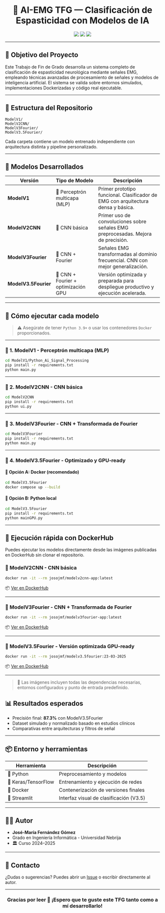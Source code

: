 <h1 align="center">🧠 AI-EMG TFG — Clasificación de Espasticidad con Modelos de IA</h1>

<p align="center">
  <img src="https://img.shields.io/badge/TFG-Ingeniería%20Informática-blue" />
  <img src="https://img.shields.io/badge/Universidad-Antonio%20de%20Nebrija-brightgreen" />
  <img src="https://img.shields.io/badge/Estado-En%20fase%20final-success" />
</p>

---

## 🎯 Objetivo del Proyecto

Este Trabajo de Fin de Grado desarrolla un sistema completo de clasificación de espasticidad neurológica mediante señales EMG, empleando técnicas avanzadas de procesamiento de señales y modelos de inteligencia artificial. El sistema se valida sobre entornos simulados, implementaciones Dockerizadas y código real ejecutable.

---

## 📂 Estructura del Repositorio

```
ModelV1/
ModelV2CNN/
ModelV3Fourier/
ModelV3.5Fourier/
```

Cada carpeta contiene un modelo entrenado independiente con arquitectura distinta y pipeline personalizado.

---

## 🧪 Modelos Desarrollados

| Versión      | Tipo de Modelo         | Descripción                                                                 |
|--------------|------------------------|-----------------------------------------------------------------------------|
| **ModelV1**  | 🔸 Perceptrón multicapa (MLP) | Primer prototipo funcional. Clasificador de EMG con arquitectura densa y básica. |
| **ModelV2CNN** | 🔹 CNN básica             | Primer uso de convoluciones sobre señales EMG preprocesadas. Mejora de precisión. |
| **ModelV3Fourier** | 🔸 CNN + Fourier         | Señales EMG transformadas al dominio frecuencial. CNN con mejor generalización. |
| **ModelV3.5Fourier** | 🔹 CNN + Fourier + optimización GPU | Versión optimizada y preparada para despliegue productivo y ejecución acelerada. |

---

## 🚀 Cómo ejecutar cada modelo

> ⚠️ Asegúrate de tener `Python 3.9+` o usar los contenedores `Docker` proporcionados.

---

### 🔸 1. ModelV1 - Perceptrón multicapa (MLP)

```bash
cd ModelV1/Python_Ai_Signal_Processing
pip install -r requirements.txt
python main.py
```

---

### 🔹 2. ModelV2CNN - CNN básica

```bash
cd ModelV2CNN
pip install -r requirements.txt
python ui.py
```

---

### 🔸 3. ModelV3Fourier - CNN + Transformada de Fourier

```bash
cd ModelV3Fourier
pip install -r requirements.txt
python main.py
```

---

### 🔹 4. ModelV3.5Fourier - Optimizado y GPU-ready

#### 🐳 Opción A: Docker (recomendado)

```bash
cd ModelV3.5Fourier
docker compose up --build
```

#### 🐍 Opción B: Python local

```bash
cd ModelV3.5Fourier
pip install -r requirements.txt
python mainGPU.py
```



---

## 🐳 Ejecución rápida con DockerHub

Puedes ejecutar los modelos directamente desde las imágenes publicadas en DockerHub sin clonar el repositorio.

### 🔹 ModelV2CNN - CNN básica

```bash
docker run -it --rm josojmf/modelv2cnn-app:latest

```

📦 [Ver en DockerHub](https://hub.docker.com/repository/docker/josojmf/modelv2cnn-app)

---

### 🔸 ModelV3Fourier - CNN + Transformada de Fourier

```bash
docker run -it --rm josojmf/modelv3fourier-app:latest

```

📦 [Ver en DockerHub](https://hub.docker.com/repository/docker/josojmf/modelv3fourier-app)

---

### 🔹 ModelV3.5Fourier - Versión optimizada GPU-ready

```bash
docker run -it --rm josojmf/modelv3.5fourier:23-03-2025

```

📦 [Ver en DockerHub](https://hub.docker.com/repository/docker/josojmf/modelv3.5fourier)

---

> 🧠 Las imágenes incluyen todas las dependencias necesarias, entornos configurados y punto de entrada predefinido.



## 📊 Resultados esperados

- Precisión final: **87.3%** con ModelV3.5Fourier
- Dataset simulado y normalizado basado en estudios clínicos
- Comparativas entre arquitecturas y filtros de señal

---

## 📦 Entorno y herramientas

| Herramienta | Descripción                             |
|-------------|-----------------------------------------|
| 🐍 Python   | Preprocesamiento y modelos              |
| 🧠 Keras/TensorFlow | Entrenamiento y ejecución de redes   |
| 🐳 Docker   | Contenerización de versiones finales     |
| 🧪 Streamlit | Interfaz visual de clasificación (V3.5) |

---

## 👨‍🎓 Autor

- **José-María Fernández Gómez**
- Grado en Ingeniería Informática - Universidad Nebrija
- 🏛️ Curso 2024–2025

---

## 💬 Contacto

¿Dudas o sugerencias? Puedes abrir un [Issue](https://github.com/Josojmf/AI_EMG_TFG/issues) o escribir directamente al autor.

---

<h3 align="center">Gracias por leer 🙏 ¡Espero que te guste este TFG tanto como a mí desarrollarlo!</h3>
